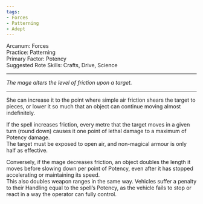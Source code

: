 ```yaml
---
tags:
- Forces
- Patterning
- Adept
---
```


Arcanum: Forces\
Practice: Patterning\
Primary Factor: Potency\
Suggested Rote Skills: Crafts, Drive, Science

---

_The mage alters the level of friction upon a target._

---

She can increase it to the point where simple air friction shears the target to pieces, or lower it so much that an object can continue moving almost indefinitely.

If the spell increases friction, every metre that the target moves in a given turn (round down) causes it one point of lethal damage to a maximum of Potency damage.\
The target must be exposed to open air, and non-magical armour is only half as effective.

Conversely, if the mage decreases friction, an object doubles the length it moves before slowing down per point of Potency, even after it has stopped accelerating or maintaining its speed.\
This also doubles weapon ranges in the same way. Vehicles suffer a penalty to their Handling equal to the spell’s Potency, as the vehicle fails to stop or react in a way the operator can fully control.